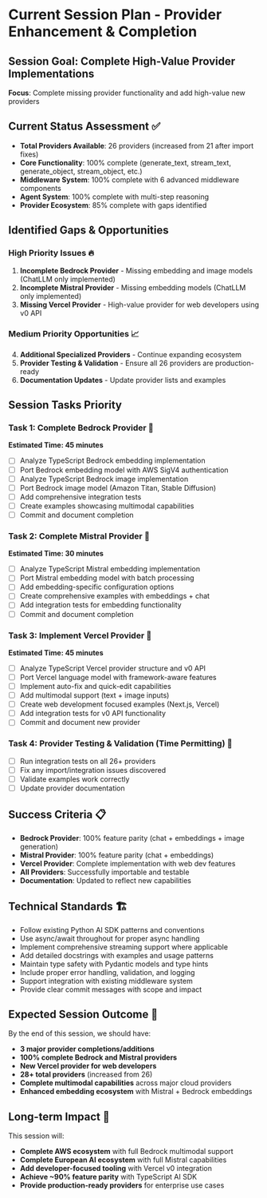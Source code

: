 # Current Session Plan - Provider Enhancement & Completion

## Session Goal: Complete High-Value Provider Implementations
**Focus**: Complete missing provider functionality and add high-value new providers

## Current Status Assessment ✅
- **Total Providers Available**: 26 providers (increased from 21 after import fixes)
- **Core Functionality**: 100% complete (generate_text, stream_text, generate_object, stream_object, etc.)
- **Middleware System**: 100% complete with 6 advanced middleware components
- **Agent System**: 100% complete with multi-step reasoning
- **Provider Ecosystem**: 85% complete with gaps identified

## Identified Gaps & Opportunities

### High Priority Issues 🔥
1. **Incomplete Bedrock Provider** - Missing embedding and image models (ChatLLM only implemented)
2. **Incomplete Mistral Provider** - Missing embedding models (ChatLLM only implemented)
3. **Missing Vercel Provider** - High-value provider for web developers using v0 API

### Medium Priority Opportunities 📈
4. **Additional Specialized Providers** - Continue expanding ecosystem
5. **Provider Testing & Validation** - Ensure all 26 providers are production-ready
6. **Documentation Updates** - Update provider lists and examples

## Session Tasks Priority

### Task 1: Complete Bedrock Provider 🎯
**Estimated Time: 45 minutes**
- [ ] Analyze TypeScript Bedrock embedding implementation
- [ ] Port Bedrock embedding model with AWS SigV4 authentication
- [ ] Analyze TypeScript Bedrock image implementation  
- [ ] Port Bedrock image model (Amazon Titan, Stable Diffusion)
- [ ] Add comprehensive integration tests
- [ ] Create examples showcasing multimodal capabilities
- [ ] Commit and document completion

### Task 2: Complete Mistral Provider 🎯
**Estimated Time: 30 minutes**
- [ ] Analyze TypeScript Mistral embedding implementation
- [ ] Port Mistral embedding model with batch processing
- [ ] Add embedding-specific configuration options
- [ ] Create comprehensive examples with embeddings + chat
- [ ] Add integration tests for embedding functionality
- [ ] Commit and document completion

### Task 3: Implement Vercel Provider 🎯
**Estimated Time: 45 minutes**
- [ ] Analyze TypeScript Vercel provider structure and v0 API
- [ ] Port Vercel language model with framework-aware features
- [ ] Implement auto-fix and quick-edit capabilities
- [ ] Add multimodal support (text + image inputs)
- [ ] Create web development focused examples (Next.js, Vercel)
- [ ] Add integration tests for v0 API functionality
- [ ] Commit and document new provider

### Task 4: Provider Testing & Validation (Time Permitting) 🧪
- [ ] Run integration tests on all 26+ providers
- [ ] Fix any import/integration issues discovered
- [ ] Validate examples work correctly
- [ ] Update provider documentation

## Success Criteria 📋
- **Bedrock Provider**: 100% feature parity (chat + embeddings + image generation)
- **Mistral Provider**: 100% feature parity (chat + embeddings)
- **Vercel Provider**: Complete implementation with web dev features
- **All Providers**: Successfully importable and testable
- **Documentation**: Updated to reflect new capabilities

## Technical Standards 🏗️
- Follow existing Python AI SDK patterns and conventions
- Use async/await throughout for proper async handling
- Implement comprehensive streaming support where applicable
- Add detailed docstrings with examples and usage patterns
- Maintain type safety with Pydantic models and type hints
- Include proper error handling, validation, and logging
- Support integration with existing middleware system
- Provide clear commit messages with scope and impact

## Expected Session Outcome 🎯
By the end of this session, we should have:
- **3 major provider completions/additions**
- **100% complete Bedrock and Mistral providers**
- **New Vercel provider for web developers**
- **28+ total providers** (increased from 26)
- **Complete multimodal capabilities** across major cloud providers
- **Enhanced embedding ecosystem** with Mistral + Bedrock embeddings

## Long-term Impact 🚀
This session will:
- **Complete AWS ecosystem** with full Bedrock multimodal support
- **Complete European AI ecosystem** with full Mistral capabilities  
- **Add developer-focused tooling** with Vercel v0 integration
- **Achieve ~90% feature parity** with TypeScript AI SDK
- **Provide production-ready providers** for enterprise use cases